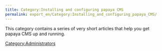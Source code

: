 ```yaml
---
title: Category:Installing and configuring papaya CMS
permalink: export_en/Category:Installing_and_configuring_papaya_CMS/
---
```


This category contains a series of very short articles that help you get papaya CMS up and running.

[Category:Administrators](export_en/Category:Administrators "wikilink")